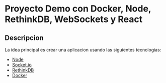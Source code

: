 # Proyecto Demo con Docker, Node, RethinkDB, WebSockets y React

## Descripcion

La idea principal es crear una aplicacion usando las siguientes tecnologias:

- [Node](https://nodejs.dev/)
- [Socket.io](https://socket.io/)
- [RethinkDB](https://rethinkdb.com/)
- [Docker](https://www.docker.com/)